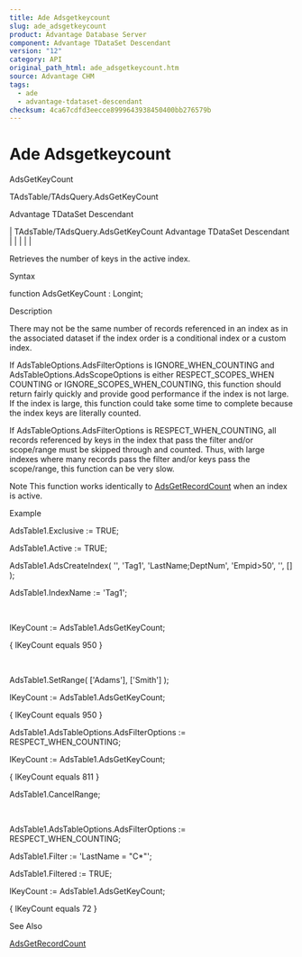 ```yaml
---
title: Ade Adsgetkeycount
slug: ade_adsgetkeycount
product: Advantage Database Server
component: Advantage TDataSet Descendant
version: "12"
category: API
original_path_html: ade_adsgetkeycount.htm
source: Advantage CHM
tags:
  - ade
  - advantage-tdataset-descendant
checksum: 4ca67cdfd3eecce8999643938450400bb276579b
---
```


# Ade Adsgetkeycount

AdsGetKeyCount

TAdsTable/TAdsQuery.AdsGetKeyCount

Advantage TDataSet Descendant

| TAdsTable/TAdsQuery.AdsGetKeyCount  Advantage TDataSet Descendant |  |  |  |  |

Retrieves the number of keys in the active index.

Syntax

function AdsGetKeyCount : Longint;

Description

There may not be the same number of records referenced in an index as in the associated dataset if the index order is a conditional index or a custom index.

If AdsTableOptions.AdsFilterOptions is IGNORE\_WHEN\_COUNTING and AdsTableOptions.AdsScopeOptions is either RESPECT\_SCOPES\_WHEN COUNTING or IGNORE\_SCOPES\_WHEN\_COUNTING, this function should return fairly quickly and provide good performance if the index is not large. If the index is large, this function could take some time to complete because the index keys are literally counted.

If AdsTableOptions.AdsFilterOptions is RESPECT\_WHEN\_COUNTING, all records referenced by keys in the index that pass the filter and/or scope/range must be skipped through and counted. Thus, with large indexes where many records pass the filter and/or keys pass the scope/range, this function can be very slow.

Note This function works identically to [AdsGetRecordCount](ade_adsgetrecordcount.md) when an index is active.

Example

AdsTable1.Exclusive := TRUE;

AdsTable1.Active := TRUE;

AdsTable1.AdsCreateIndex( '', 'Tag1', 'LastName;DeptNum', 'Empid>50', '', [] );

AdsTable1.IndexName := 'Tag1';

 

lKeyCount := AdsTable1.AdsGetKeyCount;

{ lKeyCount equals 950 }

 

AdsTable1.SetRange( ['Adams'], ['Smith'] );

lKeyCount := AdsTable1.AdsGetKeyCount;

{ lKeyCount equals 950 }

AdsTable1.AdsTableOptions.AdsFilterOptions := RESPECT\_WHEN\_COUNTING;

lKeyCount := AdsTable1.AdsGetKeyCount;

{ lKeyCount equals 811 }

AdsTable1.CancelRange;

 

AdsTable1.AdsTableOptions.AdsFilterOptions := RESPECT\_WHEN\_COUNTING;

AdsTable1.Filter := 'LastName = "C\*"';

AdsTable1.Filtered := TRUE;

lKeyCount := AdsTable1.AdsGetKeyCount;

{ lKeyCount equals 72 }

See Also

[AdsGetRecordCount](ade_adsgetrecordcount.md)
